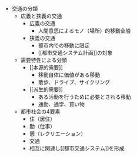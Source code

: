 - 交通の分類
	- 広義と狭義の交通
		- 広義の交通
			- 人間意思によるモノ（場所）的移動全般
		- 狭義の交通
			- 都市内での移動に限定
			- [[都市交通システム計画]]の対象
	- 需要特性による分類
		- [[本源的需要]]
			- 移動自体に価値がある移動
			- 散歩、ドライブ、サイクリング
		- [[派生的需要]]
			- ある活動を行うために必要とされる移動
			- 通勤、通学、買い物
	- 都市社会の4要素
		- 住（居住）
		- 勤（仕事）
		- 憩（レクリエーション）
		- 交通
		- 相互に関連し[[都市交通システム]]を形成
